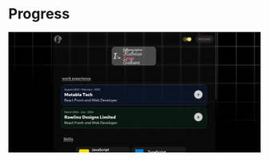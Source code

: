 <h1>Progress</h1>
<img src="https://github.com/KubasuIvanSakwa/kubasuivansakwaprofile/blob/master/Screenshot%20from%202024-11-21%2017-08-35.png" />
<img src="" />



